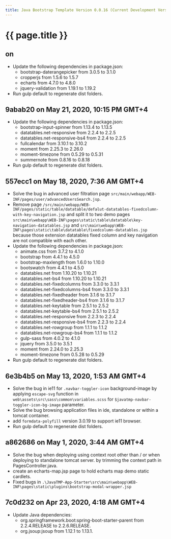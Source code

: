 ```yaml
---
title: Java Bootstrap Template Version 0.0.16 (Current Development Version)
---
```

# {{ page.title }}

## on
- Update the following dependencies in package.json:
    - bootstrap-daterangepicker from 3.0.5 to 3.1.0
    - cropperjs from 1.5.6 to 1.5.7
    - echarts from 4.7.0 to 4.8.0
    - jquery-validation from 1.19.1 to 1.19.2
- Run gulp default to regenerate dist folders.

## 9abab20 on May 21, 2020, 10:15 PM GMT+4
- Update the following dependencies in package.json:
    - bootstrap-input-spinner from 1.13.4 to 1.13.5
    - datatables.net-responsive from 2.2.4 to 2.2.5
    - datatables.net-responsive-bs4 from 2.2.4 to 2.2.5  
    - fullcalendar from 3.10.1 to 3.10.2 
    - moment from 2.25.3 to 2.26.0
    - moment-timezone from 0.5.29 to 0.5.31 
    - summernote from 0.8.16 to 0.8.18
- Run gulp default to regenerate dist folders.

## 557ecc1 on May 18, 2020, 7:36 AM GMT+4
- Solve the bug in advanced user filtration page `src/main/webapp/WEB-INF/pages/user/advancedUsersSearch.jsp`.
- Remove page `/src/main/webapp/WEB-INF/pages/static/table/datatable/defalut-datatables-fixedcolumn-with-key-navigation.jsp` 
and split it to two demo pages `src\main\webapp\WEB-INF\pages\static\table\datatable\key-navigation-datatables.jsp` 
and `src\main\webapp\WEB-INF\pages\static\table\datatable\fixedcolumn-datatables.jsp` 
because those extension datatables fixed column and key navigation are not compatible with each other.
- Update the following dependencies in package.json:
    - animate.css from 3.7.2 to 4.1.0
    - bootstrap from 4.4.1 to 4.5.0
    - bootstrap-maxlength from 1.6.0 to 1.10.0
    - bootswatch from 4.4.1 to 4.5.0
    - datatables.net from 1.10.20 to 1.10.21
    - datatables.net-bs4 from 1.10.20 to 1.10.21
    - datatables.net-fixedcolumns from 3.3.0 to 3.3.1
    - datatables.net-fixedcolumns-bs4 from 3.3.0 to 3.3.1
    - datatables.net-fixedheader from 3.1.6 to 3.1.7
    - datatables.net-fixedheader-bs4 from 3.1.6 to 3.1.7
    - datatables.net-keytable from 2.5.1 to 2.5.2
    - datatables.net-keytable-bs4 from 2.5.1 to 2.5.2
    - datatables.net-responsive from 2.2.3 to 2.2.4
    - datatables.net-responsive-bs4 from 2.2.3 to 2.2.4
    - datatables.net-rowgroup from 1.1.1 to 1.1.2
    - datatables.net-rowgroup-bs4 from 1.1.1 to 1.1.2
    - gulp-sass from 4.0.2 to 4.1.0
    - jquery from 3.5.0 to 3.5.1
    - moment from 2.24.0 to 2.25.3
    - moment-timezone from 0.5.28 to 0.5.29    
- Run gulp default to regenerate dist folders.

## 6e3b4b5 on May 13, 2020, 1:53 AM GMT+4
- Solve the bug in ie11 for `.navbar-toggler-icon` background-image by applying `escape-svg` function 
in `web\assets\src\sass\common\variables.scss` for `$javatmp-navbar-toggler-icon-bg-image` parameter.
- Solve the bug browsing application files in ide, standalone or within a tomcat container.
- add `formdata-polyfill` version 3.0.19 to support ie11 browser.
- Run gulp default to regenerate dist folders.

## a862686 on May 1, 2020, 3:44 AM GMT+4
- Solve the bug when deploying using context root other than / or when deploying 
to standalone tomcat server. by trimming the context path in PagesController.java.
- create an echarts-map.jsp page to hold echarts map demo static cardlets.
- Fixed bugs in `.\JavaTMP-App-Starter\src\main\webapp\WEB-INF\pages\static\plugins\bootstrap-modal-wrapper.jsp`

## 7c0d232 on Apr 23, 2020, 4:18 AM GMT+4 
- Update Java dependencies:
    - org.springframework.boot:spring-boot-starter-parent from 2.2.4.RELEASE to 2.2.6.RELEASE.
    - org.jsoup:jsoup from 1.12.1 to 1.13.1.
